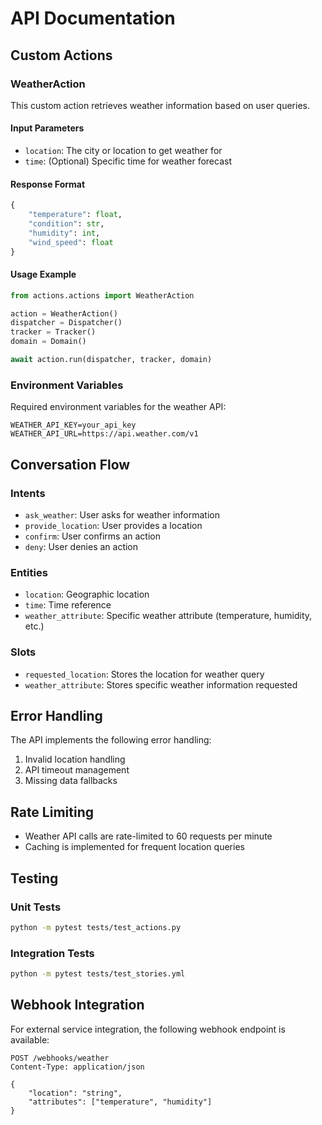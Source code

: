 # API Documentation

## Custom Actions

### WeatherAction

This custom action retrieves weather information based on user queries.

#### Input Parameters
- `location`: The city or location to get weather for
- `time`: (Optional) Specific time for weather forecast

#### Response Format
```python
{
    "temperature": float,
    "condition": str,
    "humidity": int,
    "wind_speed": float
}
```

#### Usage Example
```python
from actions.actions import WeatherAction

action = WeatherAction()
dispatcher = Dispatcher()
tracker = Tracker()
domain = Domain()

await action.run(dispatcher, tracker, domain)
```

### Environment Variables

Required environment variables for the weather API:
```
WEATHER_API_KEY=your_api_key
WEATHER_API_URL=https://api.weather.com/v1
```

## Conversation Flow

### Intents
- `ask_weather`: User asks for weather information
- `provide_location`: User provides a location
- `confirm`: User confirms an action
- `deny`: User denies an action

### Entities
- `location`: Geographic location
- `time`: Time reference
- `weather_attribute`: Specific weather attribute (temperature, humidity, etc.)

### Slots
- `requested_location`: Stores the location for weather query
- `weather_attribute`: Stores specific weather information requested

## Error Handling

The API implements the following error handling:
1. Invalid location handling
2. API timeout management
3. Missing data fallbacks

## Rate Limiting

- Weather API calls are rate-limited to 60 requests per minute
- Caching is implemented for frequent location queries

## Testing

### Unit Tests
```bash
python -m pytest tests/test_actions.py
```

### Integration Tests
```bash
python -m pytest tests/test_stories.yml
```

## Webhook Integration

For external service integration, the following webhook endpoint is available:
```
POST /webhooks/weather
Content-Type: application/json

{
    "location": "string",
    "attributes": ["temperature", "humidity"]
}
```
